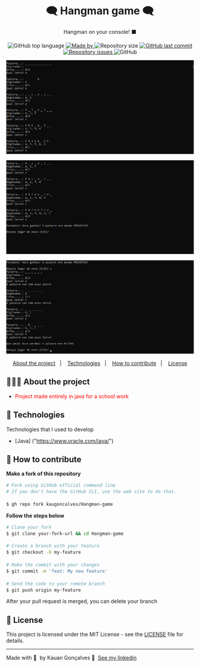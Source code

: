 <h1 align="center">
	<!-- <img alt="Logo" src=".github/logo.png" width="200px" /> -->
  🗨 Hangman game 🗨
</h1>

<p align="center">Hangman on your console! ⬛</p>

<p align="center">
  <img alt="GitHub top language" src="https://img.shields.io/github/languages/top/kaugoncalves/FunkoPop-Virtual-Shop">

  <a href="https://www.linkedin.com/in/kauan-gonçalves-3323501b6/">
    <img alt="Made by" src="https://img.shields.io/badge/made%20by-Kauan%20Gonçalves-gree">
  </a>
 
  <img alt="Repository size" src="https://img.shields.io/github/repo-size/kaugoncalves/Hangman-game">
  
  <a href="https://github.com/kaugoncalves/readme-template/commits/master">
    <img alt="GitHub last commit" src="https://img.shields.io/github/last-commit/kaugoncalves/Hangman-game">
  </a>
  
  <a href="https://github.com/kaugoncalves/readme-template/issues">
    <img alt="Repository issues" src="https://img.shields.io/github/issues/kaugoncalves/Hangman-game">
  </a>
  
  <img alt="GitHub" src="https://img.shields.io/github/license/kaugoncalves/Hangman-game">
</p>

![](https://github.com/kaugoncalves/Hangman-game/blob/main/print1.png?raw=true)

![](https://github.com/kaugoncalves/Hangman-game/blob/main/print%202.png?raw=true)

![](https://github.com/kaugoncalves/Hangman-game/blob/main/print3.png?raw=true)


<p align="center">
  <a href="#-about-the-project">About the project</a>&nbsp;&nbsp;&nbsp;|&nbsp;&nbsp;&nbsp;
  <a href="#-technologies">Technologies</a>&nbsp;&nbsp;&nbsp;|&nbsp;&nbsp;&nbsp;
  <a href="#-how-to-contribute">How to contribute</a>&nbsp;&nbsp;&nbsp;|&nbsp;&nbsp;&nbsp;
  <a href="#-license">License</a>
</p>

## 👨🏻‍💻 About the project

- <p style="color: red;"> Project made entirely in java for a school work </p>

## 🚀 Technologies

Technologies that I used to develop

- [Java] ("https://www.oracle.com/java/")

## 🤔 How to contribute

**Make a fork of this repository**

```bash
# Fork using GitHub official command line
# If you don't have the GitHub CLI, use the web site to do that.

$ gh repo fork kaugoncalves/Hangman-game
```

**Follow the steps below**

```bash
# Clone your fork
$ git clone your-fork-url && cd Hangman-game

# Create a branch with your feature
$ git checkout -b my-feature

# Make the commit with your changes
$ git commit -m 'feat: My new feature'

# Send the code to your remote branch
$ git push origin my-feature
```

After your pull request is merged, you can delete your branch

## 📝 License

This project is licensed under the MIT License - see the [LICENSE](LICENSE) file for details.

---

Made with 💜 &nbsp;by Kauan Gonçalves 👋 &nbsp;[See my linkedin](https://www.linkedin.com/in/kauan-gonçalves-3323501b6/)
